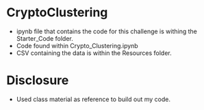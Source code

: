 # CryptoClustering
- ipynb file that contains the code for this challenge is withing the Starter_Code folder.
- Code found within Crypto_Clustering.ipynb
- CSV containing the data is within the Resources folder.

# Disclosure
- Used class material as reference to build out my code.
